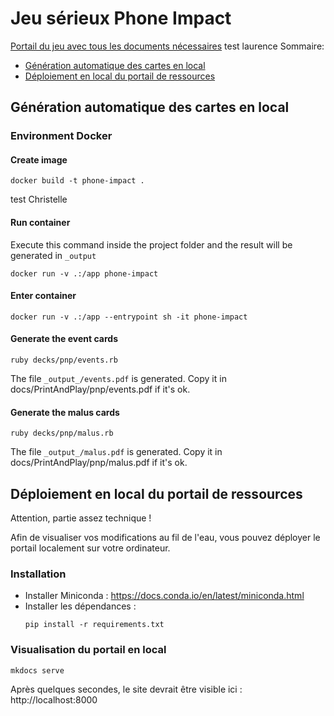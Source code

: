 # Jeu sérieux Phone Impact

[Portail du jeu avec tous les documents nécessaires](https://learninglab.gitlabpages.inria.fr/serious-game/smartphone/index.html)
test laurence
Sommaire:

- [Génération automatique des cartes en local](#génération_automatique_des_cartes_en_local)
- [Déploiement en local du portail de ressources](#déploiement_en_local_du_portail_de_ressources)

## Génération automatique des cartes en local
### Environment Docker  

#### Create image
```shell
docker build -t phone-impact .
```
test Christelle

#### Run container
Execute this command inside the project folder and the result will be generated in `_output`
```shell
docker run -v .:/app phone-impact
```

#### Enter container
```shell
docker run -v .:/app --entrypoint sh -it phone-impact  
```
#### Generate the event cards 
```shell
ruby decks/pnp/events.rb
```
The file `_output_/events.pdf` is generated. Copy it in docs/PrintAndPlay/pnp/events.pdf if it's ok.

#### Generate the malus cards
```shell
ruby decks/pnp/malus.rb
```
The file `_output_/malus.pdf` is generated. Copy it in docs/PrintAndPlay/pnp/malus.pdf if it's ok.

[//]: # (## Generating cards)

[//]: # (By default the cards you generate aren't added to the git repository, to add your cards please move the content of the _output file inside the pdf file by executing this command:)

[//]: # (```shell)

[//]: # (mv _output/*.pdf PrintAndPlay/)

[//]: # (```)


## Déploiement en local du portail de ressources
Attention, partie assez technique !

Afin de visualiser vos modifications au fil de l'eau, vous pouvez déployer le portail localement sur votre ordinateur.

### Installation
- Installer Miniconda : https://docs.conda.io/en/latest/miniconda.html
- Installer les dépendances :
  ```shell
  pip install -r requirements.txt
  ```

### Visualisation du portail en local

```shell
mkdocs serve
```

Après quelques secondes, le site devrait être visible ici : http://localhost:8000
